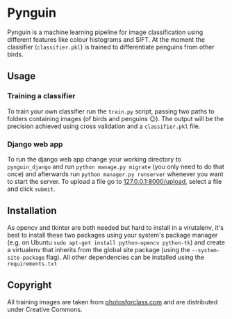 # Pynguin
Pynguin is a machine learning pipeline for image classification using different features like colour histograms and SIFT.
At the moment the classifier (`classifier.pkl`) is trained to differentiate penguins from other birds.

## Usage

### Training a classifier
To train your own classifier run the `train.py` script, passing two paths to folders containing images (of birds and penguins :wink:). The output will be the precision achieved using cross validation and a `classifier.pkl` file.

### Django web app
To run the django web app change your working directory to `pynguin_django` and run `python manage.py migrate` (you only need to do that once) and afterwards run `python manager.py runserver` whenever you want to start the server. To upload a file go to [127.0.0.1:8000/upload](http://127.0.0.1:8000/upload), select a file and click `submit`.

## Installation
As opencv and tkinter are both needed but hard to install in a virutalenv, it's best to install these two packages using your system's package manager (e.g. on Ubuntu `sudo apt-get install python-opencv python-tk`) and create a virtualenv that inherits from the global site package (using the `--system-site-package` flag). All other dependencies can be installed using the `requirements.txt`

## Copyright
All training images are taken from [photosforclass.com](http://www.photosforclass.com) and are distributed under Creative Commons.
